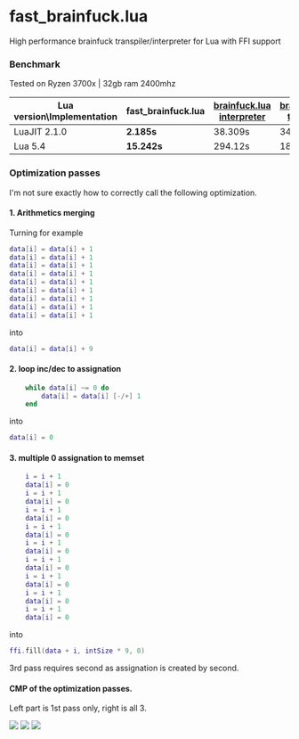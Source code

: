 # fast_brainfuck.lua
High performance brainfuck transpiler/interpreter for Lua with FFI support


### Benchmark

Tested on Ryzen 3700x | 32gb ram 2400mhz

| Lua version\Implementation | fast_brainfuck.lua | [brainfuck.lua interpreter](https://github.com/thirteen-io/brainfuck.lua/blob/master/brainfuck.lua) | [brainfuck.lua transpiler](https://raw.githubusercontent.com/prapin/LuaBrainFuck/master/brainfuck.lua)|[bf.lua interpreter](https://github.com/kostya/benchmarks/blob/master/brainfuck/bf.lua)|
|----------------------------|--------------------|-----------------------------------------------------------------------------------------------------|--------------------------------------------------------------------------------------------------------|------|
| LuaJIT 2.1.0               | **2.185s**            | 38.309s                                                                                             | 34.392s                                                                                                | 53.81s|
| Lua 5.4                    | **15.242s**            | 294.12s                                                                                             | 188.39s                                                                                                | very slow|


### Optimization passes

I'm not sure exactly how to correctly call the following optimization.


#### 1. Arithmetics merging

Turning for example
```lua
data[i] = data[i] + 1 
data[i] = data[i] + 1 
data[i] = data[i] + 1 
data[i] = data[i] + 1 
data[i] = data[i] + 1 
data[i] = data[i] + 1 
data[i] = data[i] + 1 
data[i] = data[i] + 1 
data[i] = data[i] + 1 
```

into

```lua
data[i] = data[i] + 9
```


#### 2. loop inc/dec to assignation

```lua
	while data[i] ~= 0 do
		data[i] = data[i] [-/+] 1
	end
 ```
 
 into
 
 ```lua
 data[i] = 0 
 ```
 
 
 #### 3. multiple 0 assignation to memset

```lua
	i = i + 1
	data[i] = 0
	i = i + 1
	data[i] = 0
	i = i + 1
	data[i] = 0
	i = i + 1
	data[i] = 0
	i = i + 1
	data[i] = 0
	i = i + 1
	data[i] = 0
	i = i + 1
	data[i] = 0
	i = i + 1
	data[i] = 0
	i = i + 1
	data[i] = 0
  ```
  
  into
  
  ```lua
  ffi.fill(data + i, intSize * 9, 0)
  ```
  
  
3rd pass requires second as assignation is created by second.

#### CMP of the optimization passes.
Left part is 1st pass only, right is all 3.



![](https://i.imgur.com/usYygmh.png)
![](https://i.imgur.com/6606Uyx.png)
![](https://i.imgur.com/sT1Wh68.png)
